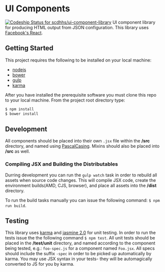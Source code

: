 # UI Components
[ ![Codeship Status for scdhhs/ui-component-library](https://codeship.com/projects/bc98cc50-690e-0132-45b4-265187a17dc6/status?branch=master)](https://codeship.com/projects/53475)
UI component library for producing HTML output from JSON configuration. This library uses [Facebook's React](http://facebook.github.io/react/).

## Getting Started
This project requires the following to be installed on your local machine:

* [nodejs](http://nodejs.org)
* [bower](http://bower.io)
* [gulp](http://gulpjs.com/)
* [karma](http://karma-runner.github.io/0.12/index.html)

After you have installed the prerequisite software you must clone this repo to your local machine. From the project root directory type:
```bash
$ npm install
$ bower install
```
## Development
All components should be placed into their own `.jsx` file within the **/src** directory, and named using [PascalCasing](http://c2.com/cgi/wiki?PascalCase). Mixins should also be placed into **/src** as well.

### Compiling JSX and Building the Distributables
Durring development you can run the `gulp watch` task in order to rebuild all assets when source code changes. This will compile JSX code, create the environment builds(AMD, CJS, browser), and place all assets into the **/dist** directory. 

To run the build tasks manually you can issue the following command: `$ npm run build`.

## Testing
This library uses [karma](http://karma-runner.github.io/0.12/index.html) and [jasmine 2.0](http://jasmine.github.io/2.0/introduction.html) for unit testing. In order to run the tests issue the the following command `$ npm test`. All unit tests should be placed in the **/test/unit** directory, and named according to the component being tested, e.g.: `foo-spec.js` for a component named `Foo.jsx`. All specs should include the suffix `-spec` in order to be picked up automatically by karma. You may use JSX syntax in your tests- they will be automagically converted to JS for you by karma.